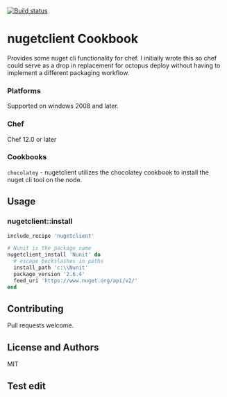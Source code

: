 
[![Build status](https://ci.appveyor.com/api/projects/status/hmwh3oismpset4m3/branch/master?svg=true)](https://ci.appveyor.com/project/chrisevett/nugetclient/branch/master)
# nugetclient Cookbook

Provides some nuget cli functionality for chef. I initially wrote this so chef could serve as a drop in replacement for octopus deploy without having to implement a different packaging workflow.  

### Platforms

Supported on windows 2008 and later.

### Chef

Chef 12.0 or later

### Cookbooks
`chocolatey` - nugetclient utilizes the chocolatey cookbook to install the nuget cli tool on the node. 

## Usage

### nugetclient::install

```ruby
include_recipe 'nugetclient'

# Nunit is the package name
nugetclient_install 'Nunit' do
  # escape backslashes in paths
  install_path 'c:\\Nunit'
  package_version '2.6.4'
  feed_uri 'https://www.nuget.org/api/v2/'
end
```

## Contributing
Pull requests welcome.

## License and Authors
MIT

## Test edit